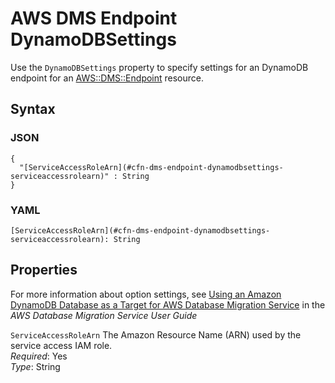 # AWS DMS Endpoint DynamoDBSettings<a name="aws-properties-dms-endpoint-dynamodbsettings"></a>

Use the `DynamoDBSettings` property to specify settings for an DynamoDB endpoint for an [AWS::DMS::Endpoint](aws-resource-dms-endpoint.md) resource\.

## Syntax<a name="w4ab1c21c10c96c17c19b5"></a>

### JSON<a name="aws-properties-dms-endpoint-dynamodbsettings-syntax.json"></a>

```
{
  "[ServiceAccessRoleArn](#cfn-dms-endpoint-dynamodbsettings-serviceaccessrolearn)" : String
}
```

### YAML<a name="aws-properties-dms-endpoint-dynamodbsettings-syntax.yaml"></a>

```
[ServiceAccessRoleArn](#cfn-dms-endpoint-dynamodbsettings-serviceaccessrolearn): String
```

## Properties<a name="w4ab1c21c10c96c17c19b7"></a>

For more information about option settings, see [Using an Amazon DynamoDB Database as a Target for AWS Database Migration Service](https://docs.aws.amazon.com/dms/latest/userguide/CHAP_Target.DynamoDB.html) in the *AWS Database Migration Service User Guide*

`ServiceAccessRoleArn`  <a name="cfn-dms-endpoint-dynamodbsettings-serviceaccessrolearn"></a>
The Amazon Resource Name \(ARN\) used by the service access IAM role\.  
*Required*: Yes  
*Type*: String
